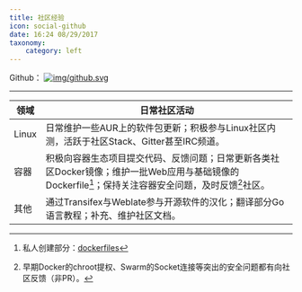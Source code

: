 ```yaml
---
title: 社区经验
icon: social-github
date: 16:24 08/29/2017 
taxonomy:
    category: left
---
```


Github：
[![img/github.svg](https://cdn.zuolan.me/github.svg)](https://github.com/izuolan)

----

| 领域    | 日常社区活动                                   |
| ----- | ---------------------------------------- |
| Linux | 日常维护一些AUR上的软件包更新；积极参与Linux社区内测，活跃于社区Stack、Gitter甚至IRC频道。 |
| 容器    | 积极向容器生态项目提交代码、反馈问题；日常更新各类社区Docker镜像；维护一批Web应用与基础镜像的Dockerfile[^1]；保持关注容器安全问题，及时反馈[^2]社区。 |
| 其他    | 通过Transifex与Weblate参与开源软件的汉化；翻译部分Go语言教程；补充、维护社区文档。 |

[^1]: 私人创建部分：[dockerfiles](https://github.com/izuolan/dockerfiles)
[^2]: 早期Docker的chroot提权、Swarm的Socket连接等突出的安全问题都有向社区反馈（非PR）。